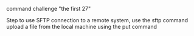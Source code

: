 command challenge "the first 27"

Step to use SFTP
connection to a remote system, use the sftp command
upload a file from the local machine using the put command
